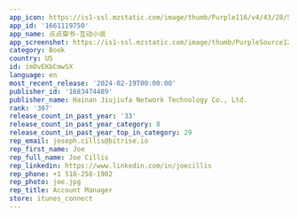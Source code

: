 ```yaml
---
app_icon: https://is1-ssl.mzstatic.com/image/thumb/Purple116/v4/43/28/58/43285850-af7c-8ec9-4c47-eb8781415e4c/AppIcon-1x_U007emarketing-0-7-0-P3-85-220.png/1024x1024bb.png
app_id: '1661119750'
app_name: 点点穿书-互动小说
app_screenshot: https://is1-ssl.mzstatic.com/image/thumb/PurpleSource126/v4/3a/7f/dd/3a7fddf1-89ba-5077-8f00-bbabacdfa05e/f3b4984d-0e46-4b3d-81c5-25ff8c672201_iOS_U5e02_U573a_U56fe-_U9996_U9875.png/1242x2688bb.png
category: Book
country: US
id: imOvEKbCmwSX
language: en
most_recent_release: '2024-02-19T00:00:00'
publisher_id: '1683474489'
publisher_name: Hainan Jiujiufa Network Technology Co., Ltd.
rank: '307'
release_count_in_past_year: '33'
release_count_in_past_year_category: 8
release_count_in_past_year_top_in_category: 29
rep_email: joseph.cillis@bitrise.io
rep_first_name: Joe
rep_full_name: Joe Cillis
rep_linkedin: https://www.linkedin.com/in/joecillis
rep_phone: +1 518-258-1902
rep_photo: joe.jpg
rep_title: Account Manager
store: itunes_connect
---
```

